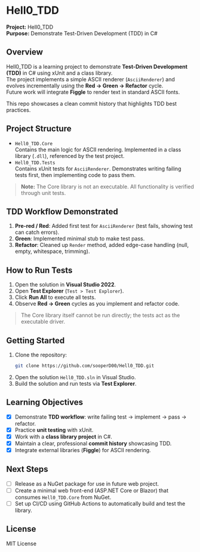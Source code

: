 ﻿# Hell0_TDD

**Project:** Hell0_TDD  
**Purpose:** Demonstrate Test-Driven Development (TDD) in C#  

## Overview
Hell0_TDD is a learning project to demonstrate **Test-Driven Development (TDD)** in C# using xUnit and a class library.  
The project implements a simple ASCII renderer (`AsciiRenderer`) and evolves incrementally using the **Red → Green → Refactor** cycle.  
Future work will integrate **Figgle** to render text in standard ASCII fonts.

This repo showcases a clean commit history that highlights TDD best practices.

## Project Structure
- `Hell0_TDD.Core`  
  Contains the main logic for ASCII rendering. Implemented in a class library (`.dll`), referenced by the test project.  
- `Hell0_TDD.Tests`  
  Contains xUnit tests for `AsciiRenderer`. Demonstrates writing failing tests first, then implementing code to pass them.  

> **Note:** The Core library is not an executable. All functionality is verified through unit tests.

## TDD Workflow Demonstrated
1. **Pre-red / Red**: Added first test for `AsciiRenderer` (test fails, showing test can catch errors).  
2. **Green**: Implemented minimal stub to make test pass.  
3. **Refactor**: Cleaned up `Render` method, added edge-case handling (null, empty, whitespace, trimming).  

## How to Run Tests
1. Open the solution in **Visual Studio 2022**.  
2. Open **Test Explorer** (`Test > Test Explorer`).  
3. Click **Run All** to execute all tests.  
4. Observe **Red → Green** cycles as you implement and refactor code.  

> The Core library itself cannot be run directly; the tests act as the executable driver.

## Getting Started
1. Clone the repository:  
    ```bash
    git clone https://github.com/sooperD00/Hell0_TDD.git
    ```
2. Open the solution `Hell0_TDD.sln` in Visual Studio.
3. Build the solution and run tests via **Test Explorer**.

## Learning Objectives

- [x] Demonstrate **TDD workflow**: write failing test → implement → pass → refactor.
- [x] Practice **unit testing** with xUnit.
- [x] Work with a **class library project** in C#.
- [x] Maintain a clear, professional **commit history** showcasing TDD.
- [x] Integrate external libraries (**Figgle**) for ASCII rendering.

## Next Steps
- [ ] Release as a NuGet package for use in future web project.
- [ ] Create a minimal web front-end (ASP.NET Core or Blazor) that consumes `Hell0_TDD.Core` from NuGet.
- [ ] Set up CI/CD using GitHub Actions to automatically build and test the library.

## License 
MIT License